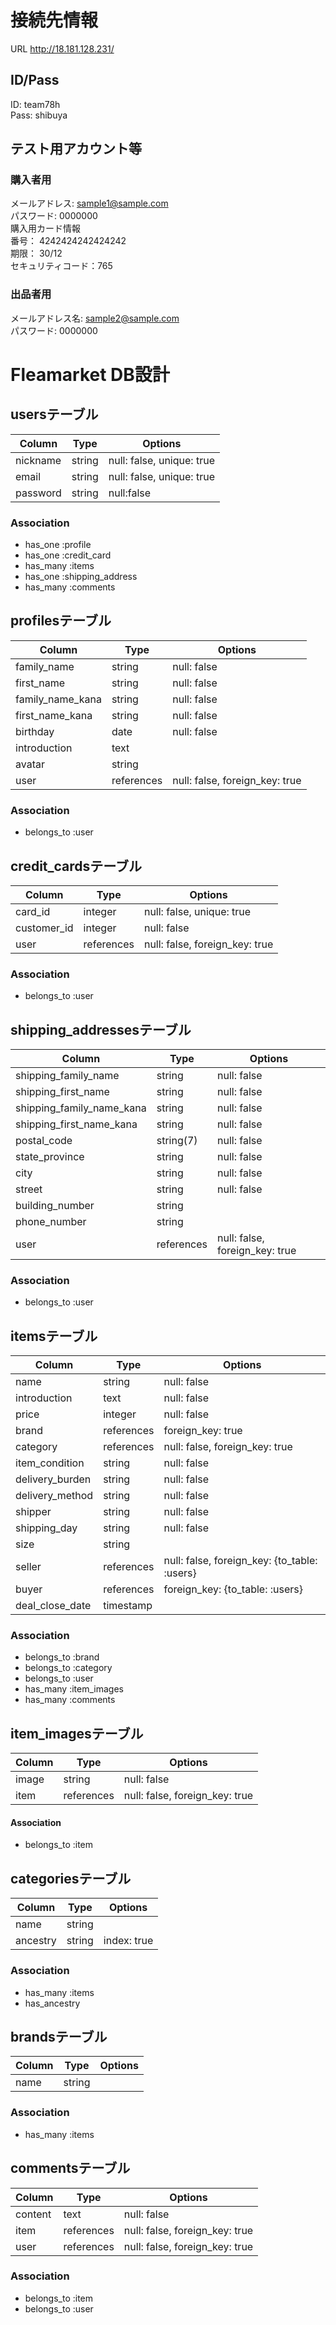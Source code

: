 # 接続先情報
URL http://18.181.128.231/
## ID/Pass
ID: team78h<br>
Pass: shibuya
## テスト用アカウント等
### 購入者用
メールアドレス: sample1@sample.com<br>
パスワード: 0000000<br>
購入用カード情報<br>
番号： 4242424242424242<br>
期限： 30/12<br>
セキュリティコード：765
### 出品者用
メールアドレス名: sample2@sample.com<br>
パスワード: 0000000


# Fleamarket DB設計
## usersテーブル
|Column|Type|Options|
|------|----|-------|
|nickname|string|null: false, unique: true|
|email|string|null: false, unique: true|
|password|string|null:false|
### Association
- has_one :profile
- has_one :credit_card
- has_many :items
- has_one :shipping_address
- has_many :comments

## profilesテーブル
|Column|Type|Options|
|------|----|-------|
|family_name|string|null: false|
|first_name|string|null: false|
|family_name_kana|string|null: false|
|first_name_kana|string|null: false|
|birthday|date|null: false|
|introduction|text||
|avatar|string||
|user|references|null: false, foreign_key: true|
### Association
- belongs_to :user

## credit_cardsテーブル
|Column|Type|Options|
|------|----|-------|
|card_id|integer|null: false, unique: true|
|customer_id|integer|null: false|
|user|references|null: false, foreign_key: true|
### Association
- belongs_to :user

## shipping_addressesテーブル
|Column|Type|Options|
|------|----|-------|
|shipping_family_name|string|null: false|
|shipping_first_name|string|null: false|
|shipping_family_name_kana|string|null: false|
|shipping_first_name_kana|string|null: false|
|postal_code|string(7)|null: false|
|state_province|string|null: false|
|city|string|null: false|
|street|string|null: false|
|building_number|string||
|phone_number|string||
|user|references|null: false, foreign_key: true|
### Association
- belongs_to :user

## itemsテーブル
|Column|Type|Options|
|------|----|-------|
|name|string|null: false|
|introduction|text|null: false|
|price|integer|null: false|
|brand|references|foreign_key: true|
|category|references|null: false, foreign_key: true|
|item_condition|string|null: false|
|delivery_burden|string|null: false|
|delivery_method|string|null: false|
|shipper|string|null: false|
|shipping_day|string|null: false|
|size|string||
|seller|references|null: false, foreign_key: {to_table: :users}|
|buyer|references|foreign_key: {to_table: :users}|
|deal_close_date|timestamp||
### Association
- belongs_to :brand
- belongs_to :category
- belongs_to :user
- has_many :item_images
- has_many :comments

## item_imagesテーブル
|Column|Type|Options|
|------|----|-------|
|image|string|null: false|
|item|references|null: false, foreign_key: true|
#### Association
- belongs_to :item

## categoriesテーブル
|Column|Type|Options|
|------|----|-------|
|name|string||
|ancestry|string|index: true|
<!-- ancestry使用 -->
### Association
- has_many :items
- has_ancestry

## brandsテーブル
|Column|Type|Options|
|------|----|-------|
|name|string||
### Association
- has_many :items

## commentsテーブル
|Column|Type|Options|
|------|----|-------|
|content|text|null: false|
|item|references|null: false, foreign_key: true|
|user|references|null: false, foreign_key: true|
### Association
- belongs_to :item
- belongs_to :user
